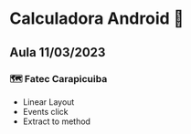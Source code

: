 # Calculadora Android 🔢

## Aula 11/03/2023
### 🗺️ Fatec Carapicuiba
 - Linear Layout
 - Events click
 - Extract to method
